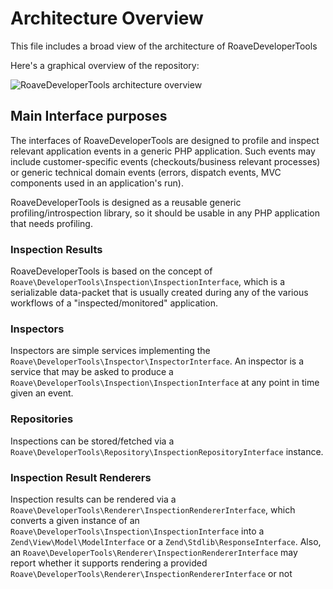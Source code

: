 # Architecture Overview

This file includes a broad view of the architecture of RoaveDeveloperTools

Here's a graphical overview of the repository:

![RoaveDeveloperTools architecture overview](http://yuml.me/diagram/plain/class/%5BInspectorInterface%7Bbg:orange%7D%5Dproduces-%3E%5BInspectionInterface%7Bbg:orange%7D%5D,%5BInspectionRenderer%7Bbg:orange%7D%5Dproduces-%3E%5BZend.View.Model.ModelInterface%7Bbg:green%7D%5D,%5BInspectionRenderer%7Bbg:orange%7D%5D-consumes%3E%5BInspectionInterface%7Bbg:orange%7D%5D,%5BRepositoryInterface%7Bbg:orange%7D%5Dloads%20and%20saves-%3E%5BInspectionInterface%7Bbg:orange%7D%5D.svg)

## Main Interface purposes

The interfaces of RoaveDeveloperTools are designed to profile and inspect relevant application events
in a generic PHP application. Such events may include customer-specific events (checkouts/business
relevant processes) or generic technical domain events (errors, dispatch events, MVC components used
in an application's run).

RoaveDeveloperTools is designed as a reusable generic profiling/introspection library, so it should
be usable in any PHP application that needs profiling.

### Inspection Results

RoaveDeveloperTools is based on the concept of `Roave\DeveloperTools\Inspection\InspectionInterface`,
which is a serializable data-packet that is usually created during any of the various workflows of a
"inspected/monitored" application.

### Inspectors

Inspectors are simple services implementing the `Roave\DeveloperTools\Inspector\InspectorInterface`.
An inspector is a service that may be asked to produce a
`Roave\DeveloperTools\Inspection\InspectionInterface` at any point in time given an event.

### Repositories

Inspections can be stored/fetched via a `Roave\DeveloperTools\Repository\InspectionRepositoryInterface`
instance.

### Inspection Result Renderers

Inspection results can be rendered via a `Roave\DeveloperTools\Renderer\InspectionRendererInterface`,
which converts a given instance of an `Roave\DeveloperTools\Inspection\InspectionInterface`
into a `Zend\View\Model\ModelInterface` or a `Zend\Stdlib\ResponseInterface`. Also, an
`Roave\DeveloperTools\Renderer\InspectionRendererInterface` may report whether it supports rendering
a provided `Roave\DeveloperTools\Renderer\InspectionRendererInterface` or not
